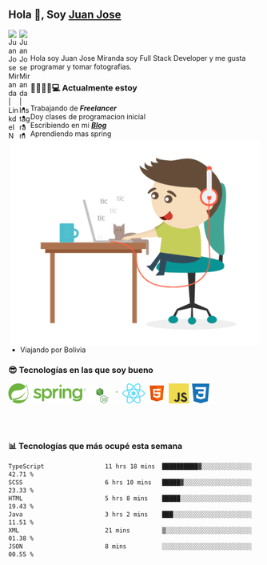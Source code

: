 ## Hola 👋, Soy [Juan Jose](http://juanjoses.me)

<a href="https://www.linkedin.com/in/juanjosemirandam/">
  <img align="left" alt="Juan Jose Miranda | LinkdeIN" width="22px" src="https://cdn.jsdelivr.net/npm/simple-icons@v3/icons/linkedin.svg" />
</a>

<a href="https://www.instagram.com/juan.jose.miranda/">
  <img align="left" alt="Juan Jose Miranda | Instagram" width="22px" src="https://cdn.jsdelivr.net/npm/simple-icons@v3/icons/instagram.svg" />
</a>

<br /> <br />

Hola soy Juan Jose Miranda soy Full Stack Developer y me gusta programar y tomar fotografias.

<img align="right" alt="GIF" src="./images/gif-juanjose.gif" width="500" max-height="320" />

### 👨‍💻🕵‍♀💻 Actualmente estoy

- Trabajando de ***Freelancer***
- Doy clases de programacion inicial
- Escribiendo en mi ***[Blog](http://juanjoses.me)***
- Aprendiendo mas spring
- Viajando por Bolivia 

### 😎 Tecnologías en las que soy bueno

<code><img alt="Spring" height="40px" src="./images/spring-icon.svg"/></code>
<code><img alt="NodeJS" height="40px" src="./images/nodejs-icon.svg" /></code>
<code><img alt="ReactJS" height="40px" src="./images/react-icon.svg" /></code>
<code><img alt="HTML5" height="40px" src="./images/html-icon.png" /></code>
<code><img alt="JavaScript" height="40px" src="./images/js-icon.png"  /></code>
<code><img alt="CSS3" height="40px" src="./images/css-icon.png" /></code>

<br/><br/>

### 📊 Tecnologías que más ocupé esta semana

<!--START_SECTION:waka-->

```text
TypeScript                 11 hrs 18 mins  ██████████▓░░░░░░░░░░░░░░   42.71 %
SCSS                       6 hrs 10 mins   █████▓░░░░░░░░░░░░░░░░░░░   23.33 %
HTML                       5 hrs 8 mins    █████░░░░░░░░░░░░░░░░░░░░   19.43 %
Java                       3 hrs 2 mins    ███░░░░░░░░░░░░░░░░░░░░░░   11.51 %
XML                        21 mins         ▒░░░░░░░░░░░░░░░░░░░░░░░░   01.38 %
JSON                       8 mins          ░░░░░░░░░░░░░░░░░░░░░░░░░   00.55 %
```

<!--END_SECTION:waka-->

<!-- ### 📌🤓 Últimos artículos en mi blog -->
